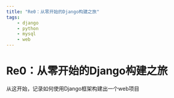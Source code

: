 ```yaml
---
title: "Re0：从零开始的Django构建之旅"
tags:
    - django
    - python
    - mysql
    - web
---
```

# Re0：从零开始的Django构建之旅

从这开始，记录如何使用Django框架构建出一个web项目



